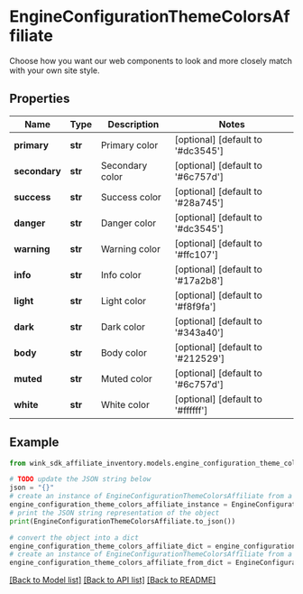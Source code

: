 # EngineConfigurationThemeColorsAffiliate

Choose how you want our web components to look and more closely match with your own site style.

## Properties

Name | Type | Description | Notes
------------ | ------------- | ------------- | -------------
**primary** | **str** | Primary color | [optional] [default to '#dc3545']
**secondary** | **str** | Secondary color | [optional] [default to '#6c757d']
**success** | **str** | Success color | [optional] [default to '#28a745']
**danger** | **str** | Danger color | [optional] [default to '#dc3545']
**warning** | **str** | Warning color | [optional] [default to '#ffc107']
**info** | **str** | Info color | [optional] [default to '#17a2b8']
**light** | **str** | Light color | [optional] [default to '#f8f9fa']
**dark** | **str** | Dark color | [optional] [default to '#343a40']
**body** | **str** | Body color | [optional] [default to '#212529']
**muted** | **str** | Muted color | [optional] [default to '#6c757d']
**white** | **str** | White color | [optional] [default to '#ffffff']

## Example

```python
from wink_sdk_affiliate_inventory.models.engine_configuration_theme_colors_affiliate import EngineConfigurationThemeColorsAffiliate

# TODO update the JSON string below
json = "{}"
# create an instance of EngineConfigurationThemeColorsAffiliate from a JSON string
engine_configuration_theme_colors_affiliate_instance = EngineConfigurationThemeColorsAffiliate.from_json(json)
# print the JSON string representation of the object
print(EngineConfigurationThemeColorsAffiliate.to_json())

# convert the object into a dict
engine_configuration_theme_colors_affiliate_dict = engine_configuration_theme_colors_affiliate_instance.to_dict()
# create an instance of EngineConfigurationThemeColorsAffiliate from a dict
engine_configuration_theme_colors_affiliate_from_dict = EngineConfigurationThemeColorsAffiliate.from_dict(engine_configuration_theme_colors_affiliate_dict)
```
[[Back to Model list]](../README.md#documentation-for-models) [[Back to API list]](../README.md#documentation-for-api-endpoints) [[Back to README]](../README.md)


